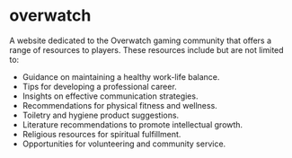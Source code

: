 # overwatch

A website dedicated to the Overwatch gaming community that offers a range of resources to players. These resources include but are not limited to:

- Guidance on maintaining a healthy work-life balance.
- Tips for developing a professional career.
- Insights on effective communication strategies.
- Recommendations for physical fitness and wellness.
- Toiletry and hygiene product suggestions.
- Literature recommendations to promote intellectual growth.
- Religious resources for spiritual fulfillment.
- Opportunities for volunteering and community service.
